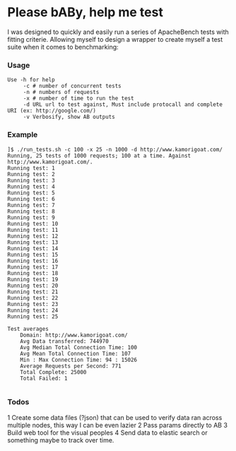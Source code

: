 # Please bABy, help me test

I was designed to quickly and easily run a series of ApacheBench tests with fitting criterie. Allowing myself to design a wrapper to create myself a test suite when it comes to benchmarking:

### Usage
```
Use -h for help
   	 -c # number of concurrent tests
   	 -n # numbers of requests
   	 -x # number of time to run the test
   	 -d URL url to test against, Must include protocall and complete URI (ex: http://google.com/)
   	 -v Verbosify, show AB outputs
```

### Example
```
]$ ./run_tests.sh -c 100 -x 25 -n 1000 -d http://www.kamorigoat.com/
Running, 25 tests of 1000 requests; 100 at a time. Against http://www.kamorigoat.com/.
Running test: 1
Running test: 2
Running test: 3
Running test: 4
Running test: 5
Running test: 6
Running test: 7
Running test: 8
Running test: 9
Running test: 10
Running test: 11
Running test: 12
Running test: 13
Running test: 14
Running test: 15
Running test: 16
Running test: 17
Running test: 18
Running test: 19
Running test: 20
Running test: 21
Running test: 22
Running test: 23
Running test: 24
Running test: 25

Test averages
 	Domain: http://www.kamorigoat.com/
 	Avg Data transferred: 744970
 	Avg Median Total Connection Time: 100 
 	Avg Mean Total Connection Time: 107
 	Min : Max Connection Time: 94 : 15026
 	Average Requests per Second: 771
 	Total Complete: 25000
 	Total Failed: 1


```

### Todos
1 Create some data files (?json) that can be used to verify data ran across multiple nodes, this way I can be even lazier
2 Pass params directly to AB
3 Build web tool for the visual peoples
4 Send data to elastic search or something maybe to track over time.



